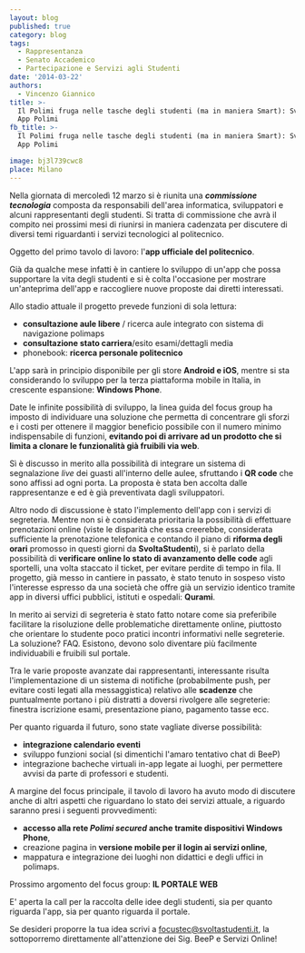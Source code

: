 ```yaml
---
layout: blog
published: true
category: blog
tags:
  - Rappresentanza
  - Senato Accademico
  - Partecipazione e Servizi agli Studenti
date: '2014-03-22'
authors:
  - Vincenzo Giannico
title: >-
  Il Polimi fruga nelle tasche degli studenti (ma in maniera Smart): Sviluppo
  App Polimi
fb_title: >-
  Il Polimi fruga nelle tasche degli studenti (ma in maniera Smart): Sviluppo
  App Polimi

image: bj3l739cwc8
place: Milano
---
```


Nella giornata di mercoledì 12 marzo si è riunita una _**commissione tecnologia**_ composta da responsabili dell'area informatica, sviluppatori e alcuni rappresentanti degli studenti. Si tratta di commissione che avrà il compito nei prossimi mesi di riunirsi in maniera cadenzata per discutere di diversi temi riguardanti i servizi tecnologici al politecnico.

Oggetto del primo tavolo di lavoro: l'**app ufficiale del politecnico**.

Già da qualche mese infatti è in cantiere lo sviluppo di un'app che possa supportare la vita degli studenti e si è colta l'occasione per mostrare un'anteprima dell'app e raccogliere nuove proposte dai diretti interessati.

Allo stadio attuale il progetto prevede funzioni di sola lettura:

*   **consultazione aule libere** / ricerca aule integrato con sistema di navigazione polimaps
*   **consultazione stato carriera**/esito esami/dettagli media
*   phonebook: **ricerca personale politecnico**

L'app sarà in principio disponibile per gli store **Android e iOS**, mentre si sta considerando lo sviluppo per la terza piattaforma mobile in Italia, in crescente espansione: **Windows Phone**.

Date le infinite possibilità di sviluppo, la linea guida del focus group ha imposto di individuare una soluzione che permetta di concentrare gli sforzi e i costi per ottenere il maggior beneficio possibile con il numero minimo indispensabile di funzioni, **evitando poi di arrivare ad un prodotto che si limita a clonare le funzionalità già fruibili via web**.

Sì è discusso in merito alla possibilità di integrare un sistema di segnalazione _live_ dei guasti all'interno delle aulee, sfruttando i **QR code** che sono affissi ad ogni porta. La proposta è stata ben accolta dalle rappresentanze e ed è già preventivata dagli sviluppatori.

Altro nodo di discussione è stato l'implemento dell'app con i servizi di segreteria. Mentre non si è considerata prioritaria la possibilità di effettuare prenotazioni online (viste le disparità che essa creerebbe, considerata sufficiente la prenotazione telefonica e contando il piano di **riforma degli orari** promosso in questi giorni da **SvoltaStudenti**), si è parlato della possibilità di **verificare online lo stato di avanzamento delle code** agli sportelli, una volta staccato il ticket, per evitare perdite di tempo in fila. Il progetto, già messo in cantiere in passato, è stato tenuto in sospeso visto l'interesse espresso da una società che offre già un servizio identico tramite app in diversi uffici pubblici, istituti e ospedali: **Qurami**.

In merito ai servizi di segreteria è stato fatto notare come sia preferibile facilitare la risoluzione delle problematiche direttamente online, piuttosto che orientare lo studente poco pratici incontri informativi nelle segreterie. La soluzione? FAQ. Esistono, devono solo diventare più facilmente individuabili e fruibili sul portale.

Tra le varie proposte avanzate dai rappresentanti, interessante risulta l'implementazione di un sistema di notifiche (probabilmente push, per evitare costi legati alla messaggistica) relativo alle **scadenze** che puntualmente portano i più distratti a doversi rivolgere alle segreterie: finestra iscrizione esami, presentazione piano, pagamento tasse ecc.

Per quanto riguarda il futuro, sono state vagliate diverse possibilità:

*   **integrazione calendario eventi**
*   sviluppo funzioni social (si dimentichi l'amaro tentativo chat di BeeP)
*   integrazione bacheche virtuali in-app legate ai luoghi, per permettere avvisi da parte di professori e studenti.

A margine del focus principale, il tavolo di lavoro ha avuto modo di discutere anche di altri aspetti che riguardano lo stato dei servizi attuale, a riguardo saranno presi i seguenti provvedimenti:

*   **accesso alla rete _Polimi secured_ anche tramite dispositivi Windows Phone**,
*   creazione pagina in **versione mobile per il login ai servizi online**,
*   mappatura e integrazione dei luoghi non didattici e degli uffici in polimaps.

Prossimo argomento del focus group: **IL PORTALE WEB**

E' aperta la call per la raccolta delle idee degli studenti, sia per quanto riguarda l'app, sia per quanto riguarda il portale.

Se desideri proporre la tua idea scrivi a [focustec@svoltastudenti.it](mailto:focustec@intranet.svoltastudenti.it), la sottoporremo direttamente all'attenzione dei Sig. BeeP e Servizi Online!
